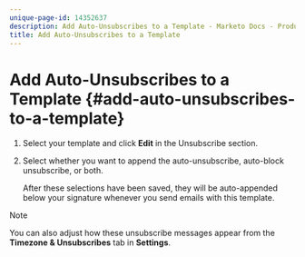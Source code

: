 ```yaml
---
unique-page-id: 14352637
description: Add Auto-Unsubscribes to a Template - Marketo Docs - Product Documentation
title: Add Auto-Unsubscribes to a Template
---
```


# Add Auto-Unsubscribes to a Template {#add-auto-unsubscribes-to-a-template}

1. Select your template and click **Edit** in the Unsubscribe section. 
1. Select whether you want to append the auto-unsubscribe, auto-block unsubscribe, or both.

   After these selections have been saved, they will be auto-appended below your signature whenever you send emails with this template.

>[!NOTE]
>
>You can also adjust how these unsubscribe messages appear from the **Timezone & Unsubscribes** tab in **Settings**.

